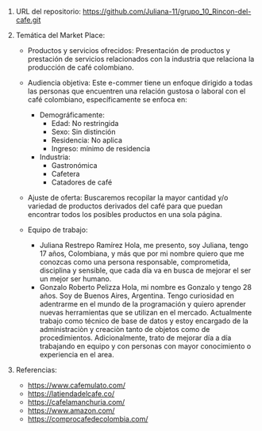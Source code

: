 1. URL del repositorio: https://github.com/Juliana-11/grupo_10_Rincon-del-cafe.git

2. Temática del Market Place:
    - Productos y servicios ofrecidos:
        Presentación de productos y prestación de servicios relacionados con la industria que relaciona la producción de café colombiano. 

    - Audiencia objetiva:
        Este e-commer tiene un enfoque dirigido a todas las personas que encuentren una relación gustosa o laboral con el café colombiano, específicamente se enfoca en:
        + Demográficamente:
            * Edad: No restringida
            * Sexo: Sin distinción
            * Residencia: No aplica
            * Ingreso: mínimo de residencia
        + Industria:
            * Gastronómica
            * Cafetera
            * Catadores de café

    - Ajuste de oferta:
        Buscaremos recopilar la mayor cantidad y/o variedad de productos derivados del café para que puedan encontrar todos los posibles productos en una sola página.

    - Equipo de trabajo:
        + Juliana Restrepo Ramírez
            Hola, me presento, soy Juliana, tengo 17 años, Colombiana, y más que por mi nombre quiero que me conozcas como una persona responsable, comprometida, disciplina y sensible, que cada día va en busca de mejorar el ser un mejor ser humano.
        + Gonzalo Roberto Pelizza
            Hola, mi nombre es Gonzalo y tengo 28 años. Soy de Buenos Aires, Argentina. Tengo curiosidad en adentrarme en el mundo de la programación y quiero aprender nuevas herramientas que se utilizan en el mercado. Actualmente trabajo como técnico 
            de base de datos y estoy encargado de la administraciòn y creaciòn tanto de objetos como de procedimientos. Adicionalmente, trato de mejorar día a día trabajando en equipo y con personas con mayor conocimiento o experiencia en el area.
            

3. Referencias:
     - https://www.cafemulato.com/
     - https://latiendadelcafe.co/
     - https://cafelamanchuria.com/
     - https://www.amazon.com/
     - https://comprocafedecolombia.com/


    
